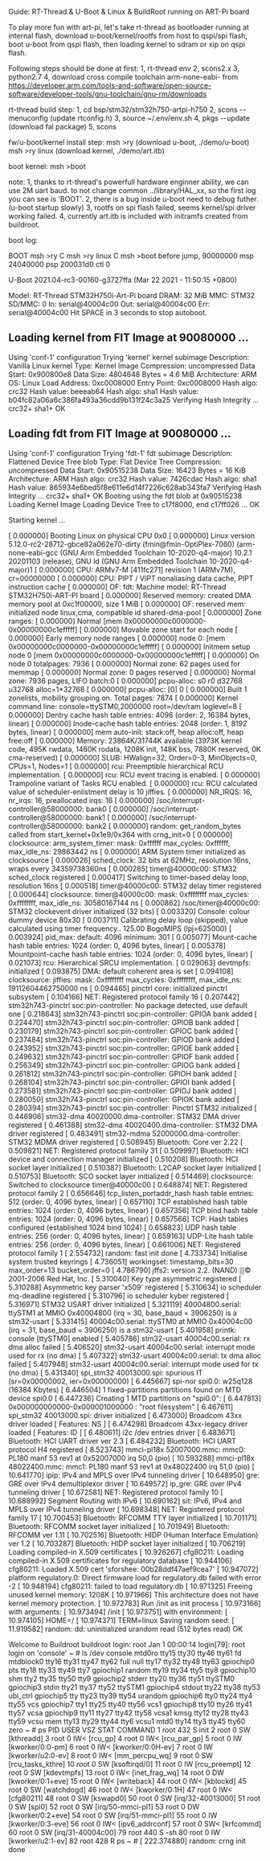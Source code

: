 Guide: RT-Thread & U-Boot & Linux & BuildRoot running on ART-Pi board

To play more fun with art-pi, let's take rt-thread as bootloader running at
internal flash, download u-boot/kernel/rootfs from host to qspi/spi flash,
boot u-boot from qspi flash, then loading kernel to sdram or xip on qspi
flash.

Following steps should be done at first:
1, rt-thread env
2, scons2.x
3, python2.7
4, download cross compile toolchain arm-none-eabi- from
   https://developer.arm.com/tools-and-software/open-source-software/developer-tools/gnu-toolchain/gnu-rm/downloads

rt-thread build step:
1, cd bsp/stm32/stm32h750-artpi-h750
2, scons --menuconfig                (update rtconfig.h)
3, source ~/.env/env.sh
4, pkgs --update                     (download fal package)
5, scons

fw/u-boot/kernel install step:
msh >ry                              (download u-boot, ./demo/u-boot)
msh >ry linux                        (download kernel, ./demo/art.itb)

boot kernel:
msh >boot


note:
1, thanks to rt-thread's powerfull hardware enginner ability, we can use
   2M uart baud. to not change common ../library/HAL_xx, so the first log
   you can see is 'BOOT'.
2, there is a bug inside u-boot need to debug futher.(u-boot startup slowly)
3, rootfs on spi flash failed, seems kernel/spi driver working failed.
4, currently art.itb is included with initramfs created from buildroot.




boot log:

BOOT
msh >ry
C
msh >ry linux
C
msh >boot
before jump, 90000000 msp 24040000 psp 200031d0 ctl 0


U-Boot 2021.04-rc3-00160-g3727ffa (Mar 22 2021 - 11:50:15 +0800)

Model: RT-Thread STM32H750i-Art-Pi board
DRAM:  32 MiB
MMC:   STM32 SD/MMC: 0
In:    serial@40004c00
Out:   serial@40004c00
Err:   serial@40004c00
Hit SPACE in 3 seconds to stop autoboot.
## Loading kernel from FIT Image at 90080000 ...
   Using 'conf-1' configuration
   Trying 'kernel' kernel subimage
     Description:  Vanilla Linux kernel
     Type:         Kernel Image
     Compression:  uncompressed
     Data Start:   0x900800e8
     Data Size:    4804648 Bytes = 4.6 MiB
     Architecture: ARM
     OS:           Linux
     Load Address: 0xc0008000
     Entry Point:  0xc0008000
     Hash algo:    crc32
     Hash value:   beeeab64
     Hash algo:    sha1
     Hash value:   b04fc82a06a6c386fa493a36cdd9b131f24c3a25
   Verifying Hash Integrity ... crc32+ sha1+ OK
## Loading fdt from FIT Image at 90080000 ...
   Using 'conf-1' configuration
   Trying 'fdt-1' fdt subimage
     Description:  Flattened Device Tree blob
     Type:         Flat Device Tree
     Compression:  uncompressed
     Data Start:   0x90515238
     Data Size:    16423 Bytes = 16 KiB
     Architecture: ARM
     Hash algo:    crc32
     Hash value:   7426cdac
     Hash algo:    sha1
     Hash value:   865934e6bed5f8e611e6d14f7226c628ab343fa7
   Verifying Hash Integrity ... crc32+ sha1+ OK
   Booting using the fdt blob at 0x90515238
   Loading Kernel Image
   Loading Device Tree to c17f8000, end c17ff026 ... OK

Starting kernel ...

[    0.000000] Booting Linux on physical CPU 0x0
[    0.000000] Linux version 5.12.0-rc2-28712-gbce82a062e70-dirty (fmin@fmin-OptiPlex-7060) (arm-none-eabi-gcc (GNU Arm Embedded Toolchain 10-2020-q4-major) 10.2.1 20201103 (release), GNU ld (GNU Arm Embedded Toolchain 10-2020-q4-major)1
[    0.000000] CPU: ARMv7-M [411fc271] revision 1 (ARMv7M), cr=00000000
[    0.000000] CPU: PIPT / VIPT nonaliasing data cache, PIPT instruction cache
[    0.000000] OF: fdt: Machine model: RT-Thread STM32H750i-ART-PI board
[    0.000000] Reserved memory: created DMA memory pool at 0xc1f00000, size 1 MiB
[    0.000000] OF: reserved mem: initialized node linux,cma, compatible id shared-dma-pool
[    0.000000] Zone ranges:
[    0.000000]   Normal   [mem 0x00000000c0000000-0x00000000c1efffff]
[    0.000000] Movable zone start for each node
[    0.000000] Early memory node ranges
[    0.000000]   node   0: [mem 0x00000000c0000000-0x00000000c1efffff]
[    0.000000] Initmem setup node 0 [mem 0x00000000c0000000-0x00000000c1efffff]
[    0.000000] On node 0 totalpages: 7936
[    0.000000]   Normal zone: 62 pages used for memmap
[    0.000000]   Normal zone: 0 pages reserved
[    0.000000]   Normal zone: 7936 pages, LIFO batch:0
[    0.000000] pcpu-alloc: s0 r0 d32768 u32768 alloc=1*32768
[    0.000000] pcpu-alloc: [0] 0
[    0.000000] Built 1 zonelists, mobility grouping on.  Total pages: 7874
[    0.000000] Kernel command line: console=ttySTM0,2000000 root=/dev/ram loglevel=8
[    0.000000] Dentry cache hash table entries: 4096 (order: 2, 16384 bytes, linear)
[    0.000000] Inode-cache hash table entries: 2048 (order: 1, 8192 bytes, linear)
[    0.000000] mem auto-init: stack:off, heap alloc:off, heap free:off
[    0.000000] Memory: 23864K/31744K available (3973K kernel code, 495K rwdata, 1460K rodata, 1208K init, 148K bss, 7880K reserved, 0K cma-reserved)
[    0.000000] SLUB: HWalign=32, Order=0-3, MinObjects=0, CPUs=1, Nodes=1
[    0.000000] rcu: Preemptible hierarchical RCU implementation.
[    0.000000] rcu:     RCU event tracing is enabled.
[    0.000000]  Trampoline variant of Tasks RCU enabled.
[    0.000000] rcu: RCU calculated value of scheduler-enlistment delay is 10 jiffies.
[    0.000000] NR_IRQS: 16, nr_irqs: 16, preallocated irqs: 16
[    0.000000] /soc/interrupt-controller@58000000: bank0
[    0.000000] /soc/interrupt-controller@58000000: bank1
[    0.000000] /soc/interrupt-controller@58000000: bank2
[    0.000000] random: get_random_bytes called from start_kernel+0x1e9/0x364 with crng_init=0
[    0.000000] clocksource: arm_system_timer: mask: 0xffffff max_cycles: 0xffffff, max_idle_ns: 29863442 ns
[    0.000000] ARM System timer initialized as clocksource
[    0.000026] sched_clock: 32 bits at 62MHz, resolution 16ns, wraps every 34359738360ns
[    0.000285] timer@40000c00: STM32 sched_clock registered
[    0.000417] Switching to timer-based delay loop, resolution 16ns
[    0.000518] timer@40000c00: STM32 delay timer registered
[    0.000644] clocksource: timer@40000c00: mask: 0xffffffff max_cycles: 0xffffffff, max_idle_ns: 30580167144 ns
[    0.000862] /soc/timer@40000c00: STM32 clockevent driver initialized (32 bits)
[    0.003320] Console: colour dummy device 80x30
[    0.003711] Calibrating delay loop (skipped), value calculated using timer frequency.. 125.00 BogoMIPS (lpj=625000)
[    0.003924] pid_max: default: 4096 minimum: 301
[    0.005077] Mount-cache hash table entries: 1024 (order: 0, 4096 bytes, linear)
[    0.005378] Mountpoint-cache hash table entries: 1024 (order: 0, 4096 bytes, linear)
[    0.021073] rcu: Hierarchical SRCU implementation.
[    0.029063] devtmpfs: initialized
[    0.093875] DMA: default coherent area is set
[    0.094108] clocksource: jiffies: mask: 0xffffffff max_cycles: 0xffffffff, max_idle_ns: 19112604462750000 ns
[    0.094465] pinctrl core: initialized pinctrl subsystem
[    0.104166] NET: Registered protocol family 16
[    0.207442] stm32h743-pinctrl soc:pin-controller: No package detected, use default one
[    0.218643] stm32h743-pinctrl soc:pin-controller: GPIOA bank added
[    0.224470] stm32h743-pinctrl soc:pin-controller: GPIOB bank added
[    0.230179] stm32h743-pinctrl soc:pin-controller: GPIOC bank added
[    0.237484] stm32h743-pinctrl soc:pin-controller: GPIOD bank added
[    0.243952] stm32h743-pinctrl soc:pin-controller: GPIOE bank added
[    0.249632] stm32h743-pinctrl soc:pin-controller: GPIOF bank added
[    0.256349] stm32h743-pinctrl soc:pin-controller: GPIOG bank added
[    0.261812] stm32h743-pinctrl soc:pin-controller: GPIOH bank added
[    0.268104] stm32h743-pinctrl soc:pin-controller: GPIOI bank added
[    0.273581] stm32h743-pinctrl soc:pin-controller: GPIOJ bank added
[    0.280050] stm32h743-pinctrl soc:pin-controller: GPIOK bank added
[    0.280394] stm32h743-pinctrl soc:pin-controller: Pinctrl STM32 initialized
[    0.446906] stm32-dma 40020000.dma-controller: STM32 DMA driver registered
[    0.461388] stm32-dma 40020400.dma-controller: STM32 DMA driver registered
[    0.483491] stm32-mdma 52000000.dma-controller: STM32 MDMA driver registered
[    0.508945] Bluetooth: Core ver 2.22
[    0.509821] NET: Registered protocol family 31
[    0.509997] Bluetooth: HCI device and connection manager initialized
[    0.510208] Bluetooth: HCI socket layer initialized
[    0.510387] Bluetooth: L2CAP socket layer initialized
[    0.510753] Bluetooth: SCO socket layer initialized
[    0.514469] clocksource: Switched to clocksource timer@40000c00
[    0.648874] NET: Registered protocol family 2
[    0.656646] tcp_listen_portaddr_hash hash table entries: 512 (order: 0, 4096 bytes, linear)
[    0.657110] TCP established hash table entries: 1024 (order: 0, 4096 bytes, linear)
[    0.657356] TCP bind hash table entries: 1024 (order: 0, 4096 bytes, linear)
[    0.657566] TCP: Hash tables configured (established 1024 bind 1024)
[    0.658823] UDP hash table entries: 256 (order: 0, 4096 bytes, linear)
[    0.659163] UDP-Lite hash table entries: 256 (order: 0, 4096 bytes, linear)
[    0.661006] NET: Registered protocol family 1
[    2.554732] random: fast init done
[    4.733734] Initialise system trusted keyrings
[    4.736051] workingset: timestamp_bits=30 max_order=13 bucket_order=0
[    4.786790] jffs2: version 2.2. (NAND) ▒© 2001-2006 Red Hat, Inc.
[    5.310040] Key type asymmetric registered
[    5.310288] Asymmetric key parser 'x509' registered
[    5.310634] io scheduler mq-deadline registered
[    5.310796] io scheduler kyber registered
[    5.316971] STM32 USART driver initialized
[    5.321119] 40004800.serial: ttySTM1 at MMIO 0x40004800 (irq = 30, base_baud = 3906250) is a stm32-usart
[    5.331415] 40004c00.serial: ttySTM0 at MMIO 0x40004c00 (irq = 31, base_baud = 3906250) is a stm32-usart
[    5.401958] printk: console [ttySTM0] enabled
[    5.405786] stm32-usart 40004c00.serial: rx dma alloc failed
[    5.406520] stm32-usart 40004c00.serial: interrupt mode used for rx (no dma)
[    5.407322] stm32-usart 40004c00.serial: tx dma alloc failed
[    5.407948] stm32-usart 40004c00.serial: interrupt mode used for tx (no dma)
[    5.431340] spi_stm32 40013000.spi: spurious IT (sr=0x00000002, ier=0x00000000)
[    6.445667] spi-nor spi0.0: w25q128 (16384 Kbytes)
[    6.446504] 1 fixed-partitions partitions found on MTD device spi0.0
[    6.447236] Creating 1 MTD partitions on "spi0.0":
[    6.447813] 0x000000000000-0x000001000000 : "root filesystem"
[    6.467611] spi_stm32 40013000.spi: driver initialized
[    6.473000] Broadcom 43xx driver loaded [ Features: NS ]
[    6.474298] Broadcom 43xx-legacy driver loaded [ Features: ID ]
[    6.480611] i2c /dev entries driver
[    6.483671] Bluetooth: HCI UART driver ver 2.3
[    6.484232] Bluetooth: HCI UART protocol H4 registered
[    8.523743] mmci-pl18x 52007000.mmc: mmc0: PL180 manf 53 rev1 at 0x52007000 irq 50,0 (pio)
[   10.593288] mmci-pl18x 48022400.mmc: mmc1: PL180 manf 53 rev1 at 0x48022400 irq 51,0 (pio)
[   10.641770] ipip: IPv4 and MPLS over IPv4 tunneling driver
[   10.648950] gre: GRE over IPv4 demultiplexor driver
[   10.649572] ip_gre: GRE over IPv4 tunneling driver
[   10.672581] NET: Registered protocol family 10
[   10.688992] Segment Routing with IPv6
[   10.690162] sit: IPv6, IPv4 and MPLS over IPv4 tunneling driver
[   10.698348] NET: Registered protocol family 17
[   10.700453] Bluetooth: RFCOMM TTY layer initialized
[   10.701171] Bluetooth: RFCOMM socket layer initialized
[   10.701949] Bluetooth: RFCOMM ver 1.11
[   10.702516] Bluetooth: HIDP (Human Interface Emulation) ver 1.2
[   10.703287] Bluetooth: HIDP socket layer initialized
[   10.706219] Loading compiled-in X.509 certificates
[   10.926267] cfg80211: Loading compiled-in X.509 certificates for regulatory database
[   10.944106] cfg80211: Loaded X.509 cert 'sforshee: 00b28ddf47aef9cea7'
[   10.947072] platform regulatory.0: Direct firmware load for regulatory.db failed with error -2
[   10.948194] cfg80211: failed to load regulatory.db
[   10.971325] Freeing unused kernel memory: 1208K
[   10.971966] This architecture does not have kernel memory protection.
[   10.972783] Run /init as init process
[   10.973166]   with arguments:
[   10.973494]     /init
[   10.973751]   with environment:
[   10.974105]     HOME=/
[   10.974371]     TERM=linux
Saving random seed: [   11.919582] random: dd: uninitialized urandom read (512 bytes read)
OK

Welcome to Buildroot
buildroot login: root
Jan  1 00:00:14 login[79]: root login on 'console'
~ # ls /dev
console     mtd0ro      tty15       tty30       tty46       tty61
fd          mtdblock0   tty16       tty31       tty47       tty62
full        null        tty17       tty32       tty48       tty63
gpiochip0   pts         tty18       tty33       tty49       tty7
gpiochip1   random      tty19       tty34       tty5        tty8
gpiochip10  shm         tty2        tty35       tty50       tty9
gpiochip2   stderr      tty20       tty36       tty51       ttySTM0
gpiochip3   stdin       tty21       tty37       tty52       ttySTM1
gpiochip4   stdout      tty22       tty38       tty53       ubi_ctrl
gpiochip5   tty         tty23       tty39       tty54       urandom
gpiochip6   tty0        tty24       tty4        tty55       vcs
gpiochip7   tty1        tty25       tty40       tty56       vcs1
gpiochip8   tty10       tty26       tty41       tty57       vcsa
gpiochip9   tty11       tty27       tty42       tty58       vcsa1
kmsg        tty12       tty28       tty43       tty59       vcsu
mem         tty13       tty29       tty44       tty6        vcsu1
mtd0        tty14       tty3        tty45       tty60       zero
~ # ps
  PID USER       VSZ STAT COMMAND
    1 root       432 S    init
    2 root         0 SW   [kthreadd]
    3 root         0 IW<  [rcu_gp]
    4 root         0 IW<  [rcu_par_gp]
    5 root         0 IW   [kworker/0:0-pm]
    6 root         0 IW<  [kworker/0:0H-ev]
    7 root         0 IW   [kworker/u2:0-ev]
    8 root         0 IW<  [mm_percpu_wq]
    9 root         0 SW   [rcu_tasks_kthre]
   10 root         0 SW   [ksoftirqd/0]
   11 root         0 IW   [rcu_preempt]
   12 root         0 SW   [kdevtmpfs]
   13 root         0 IW<  [inet_frag_wq]
   14 root         0 DW   [kworker/0:1+eve]
   15 root         0 IW<  [writeback]
   44 root         0 IW<  [kblockd]
   45 root         0 SW   [watchdogd]
   46 root         0 IW<  [kworker/0:1H]
   47 root         0 IW<  [cfg80211]
   48 root         0 SW   [kswapd0]
   50 root         0 SW   [irq/32-40013000]
   51 root         0 SW   [spi0]
   52 root         0 SW   [irq/50-mmci-pl1]
   53 root         0 DW   [kworker/0:2+eve]
   54 root         0 SW   [irq/51-mmci-pl1]
   55 root         0 IW   [kworker/0:3-eve]
   56 root         0 IW<  [ipv6_addrconf]
   57 root         0 SW<  [krfcommd]
   60 root         0 SW   [irq/31-40004c00]
   79 root       440 S    -sh
   80 root         0 IW   [kworker/u2:1-ev]
   82 root       428 R    ps
~ # [  222.374880] random: crng init done

